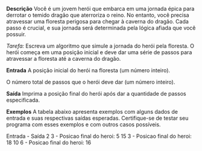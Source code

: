 **Descrição**
Você é um jovem herói que embarca em uma jornada épica para derrotar o temido dragão que aterroriza o reino. No entanto, você precisa atravessar uma floresta perigosa para chegar à caverna do dragão. Cada passo é crucial, e sua jornada será determinada pela lógica afiada que você possuir.

*Tarefa:* Escreva um algoritmo que simule a jornada do herói pela floresta. O herói começa em uma posição inicial e deve dar uma série de passos para atravessar a floresta até a caverna do dragão.

**Entrada**
A posição inicial do herói na floresta (um número inteiro).

O número total de passos que o herói deve dar (um número inteiro).

**Saída**
Imprima a posição final do herói após dar a quantidade de passos especificada.

**Exemplos**
A tabela abaixo apresenta exemplos com alguns dados de entrada e suas respectivas saídas esperadas. Certifique-se de testar seu programa com esses exemplos e com outros casos possíveis.

Entrada	- Saída
2
3	- Posicao final do heroi: 5
15
3	- Posicao final do heroi: 18
10
6	- Posicao final do heroi: 16